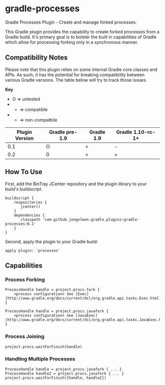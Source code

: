 gradle-processes
================

Gradle Processes Plugin - Create and manage forked processes.

This Gradle plugin provides the capability to create forked processes from a Gradle build. It's primary goal is to
bolster the built in capabilities of Gradle which allow for processing forking only in a synchronous manner.

Compatibility Notes
-------------------

Please note that this plugin relies on some internal Gradle core classes and APIs. As such, it has the potential
for breaking compatibility between various Gradle versions. The table below will try to track those issues.

**Key**
* O => untested
* + => compatible
* - => non-compatbile

<table>
    <thead>
        <tr>
            <th>Plugin Version</th>
            <th>Gradle pre-1.9</th>
            <th>Gradle 1.9</th>
            <th>Gradle 1.10-rc-1+</th>
        </tr>
    </thead>
    <tbody>
        <tr>
            <td>0.1</td>
            <td>O</td>
            <td>+</td>
            <td>-</td>
        </tr>
        <tr>
            <td>0.2</td>
            <td>0</td>
            <td>+</td>
            <td>+</td>
        </tr>
    </tbody>
</table>

How To Use
----------

First, add the BinTray JCenter repository and the plugin library to your build's buildscript.

    buildscript {
        respositories {
           jcenter()
        }
        dependencies {
           classpath 'com.github.jengelman.gradle.plugins:gradle-processes:0.1'
        }
    }

Second, apply the plugin to your Gradle build:

    apply plugin: 'processes'

Capabilities
------------

### Process Forking

    ProcessHandle handle = project.procs.fork {
        <process configuration> See [Exec](http://www.gradle.org/docs/current/dsl/org.gradle.api.tasks.Exec.html)
    }

    ProcessHandle handle = project.procs.javafork {
        <process configuration> See [JavaExec](http://www.gradle.org/docs/current/dsl/org.gradle.api.tasks.JavaExec.html)
    }

### Process Joining

    project.procs.waitForFinish(handle)

### Handling Multiple Processes

    ProcessHandle handle = project.procs.javafork { ... }
    ProcessHandle handle2 = project.procs.javafork { ... }
    project.procs.waitForFinish([handle, handle2])

